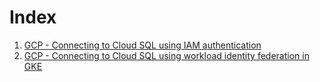 Index
=====

1. [GCP - Connecting to Cloud SQL using IAM authentication](db-authentication/iam-database-authentication.md)
2. [GCP - Connecting to Cloud SQL using workload identity federation in GKE](db-authentication/workload-identity-kubernetes.md)